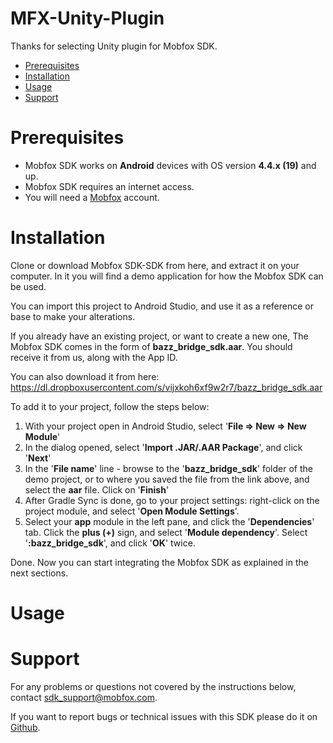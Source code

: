 # MFX-Unity-Plugin
Thanks for selecting Unity plugin for Mobfox SDK.

<!-- toc -->

* [Prerequisites](#prerequisites)
* [Installation](#installation)
* [Usage](#usage)
* [Support](#support)

<!-- toc stop -->

# Prerequisites

* Mobfox SDK works on **Android** devices with OS version **4.4.x (19)** and up.
* Mobfox SDK requires an internet access.
* You will need a [Mobfox](https://mobfox.atlassian.net/wiki/spaces/PUMD/pages/354549848/Setup+MobFox+Account) account.

# Installation

Clone or download Mobfox SDK-SDK from here, and extract it on your computer.
In it you will find a demo application for how the Mobfox SDK can be used.

You can import this project to Android Studio, and use it as a reference
or base to make your alterations.

If you already have an existing project, or want to create a new one,
The Mobfox SDK comes in the form of **bazz_bridge_sdk.aar**. You should receive it from us, along with
the App ID.

You can also download it from here: https://dl.dropboxusercontent.com/s/vijxkoh6xf9w2r7/bazz_bridge_sdk.aar

To add it to your project, follow the steps below:

1. With your project open in Android Studio, select '**File => New => New Module**'
2. In the dialog opened, select '**Import .JAR/.AAR Package**', and click '**Next**'
3. In the '**File name**' line - browse to the '**bazz_bridge_sdk**' folder of the demo project, or to where you saved the file from the link above, and select the **aar** file. Click on '**Finish**'
4. After Gradle Sync is done, go to your project settings: right-click on the project module, and select '**Open Module Settings**'.
5. Select your **app** module in the left pane, and click the '**Dependencies**' tab. Click the **plus (+)** sign, and select '**Module dependency**'. Select '**:bazz_bridge_sdk**', and click '**OK**' twice.

Done. Now you can start integrating the Mobfox SDK as explained in the next sections.

# Usage


# Support

For any problems or questions not covered by the instructions below, contact <sdk_support@mobfox.com>.

If you want to report bugs or technical issues with this SDK please do it on [Github](https://github.com/mobfox/MFX-Unity-Plugin/issues).
